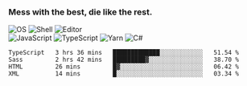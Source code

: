 ### Mess with the best, die like the rest.

![OS](https://img.shields.io/badge/-Arch-informational?style=flat&logo=arch-linux&logoColor=white&color=1793D1)
![Shell](https://img.shields.io/badge/-Zsh-informational?style=flat&logo=gnu-bash&logoColor=white&color=4EAA25)
![Editor](https://img.shields.io/badge/-Visual%20Studio%20Code-informational?style=flat&logo=visual-studio-code&logoColor=white&color=007ACC)\
![JavaScript](https://img.shields.io/badge/-JavaScript-informational?style=flat&logo=javascript&logoColor=white&color=F7DF1E)
![TypeScript](https://img.shields.io/badge/-TypeScript-informational?style=flat&logo=typescript&logoColor=white&color=007ACC)
![Yarn](https://img.shields.io/badge/-Yarn-informational?style=flat&logo=yarn&logoColor=white&color=2C8EBB)
![C#](https://img.shields.io/badge/-C%23-informational?style=flat&logo=.NET&logoColor=white&color=5C2D91)

<!--START_SECTION:waka-->
```text
TypeScript   3 hrs 36 mins   █████████████░░░░░░░░░░░░   51.54 % 
Sass         2 hrs 42 mins   █████████▓░░░░░░░░░░░░░░░   38.70 % 
HTML         26 mins         █▓░░░░░░░░░░░░░░░░░░░░░░░   06.42 % 
XML          14 mins         █░░░░░░░░░░░░░░░░░░░░░░░░   03.34 % 
```
<!--END_SECTION:waka-->
